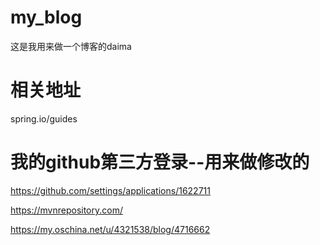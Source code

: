 # my_blog
这是我用来做一个博客的daima

# 相关地址

spring.io/guides

# 我的github第三方登录--用来做修改的

https://github.com/settings/applications/1622711

https://mvnrepository.com/

https://my.oschina.net/u/4321538/blog/4716662

